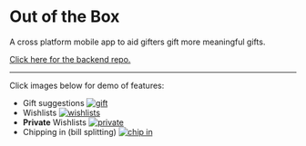 # Out of the Box

A cross platform mobile app to aid gifters gift more meaningful gifts.

[Click here for the backend repo.](https://github.com/kevcen/ootb-backend)

--------------------
Click images below for demo of features:

- Gift suggestions
[![gift](https://img.youtube.com/vi/qisNcwETr5E/1.jpg)](https://youtu.be/qisNcwETr5E)
- Wishlists
[![wishlists](https://img.youtube.com/vi/yx8lk-7xy-g/1.jpg)](https://youtu.be/yx8lk-7xy-g)
- **Private** Wishlists
[![private](https://img.youtube.com/vi/6ggC4JgioUM/1.jpg)](https://youtu.be/6ggC4JgioUM)
- Chipping in (bill splitting)
[![chip in](https://img.youtube.com/vi/zBmU0ujvcGc/1.jpg)](https://youtu.be/zBmU0ujvcGc)
